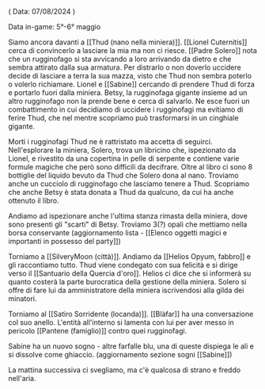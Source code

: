 ( Data: 07/08/2024 )

Data in-game: 5°-6° maggio

Siamo ancora davanti a [[Thud (nano nella miniera)]]. [[Lionel Cuternitis]] cerca di convincerlo a lasciare la mia ma non ci riesce.
[[Padre Solero]] nota che un rugginofago si sta avvicando a loro arrivando da dietro e che sembra attirato dalla sua armatura.
Per distrarlo o non doverlo uccidere decide di lasciare a terra la sua mazza, visto che Thud non sembra poterlo o volerlo richiamare.
Lionel e [[Sabine]] cercando di prendere Thud di forza e portarlo fuori dalla miniera.
Betsy, la rugginofaga gigante insieme ad un altro rugginofago non la prende bene e cerca di salvarlo. Ne esce fuori un combattimento in cui decidiamo di uccidere i rugginofagi ma evitiamo di ferire Thud, che nel mentre scopriamo può trasformarsi in un cinghiale gigante.

Morti i rugginofagi Thud ne è rattristato ma accetta di seguirci.
Nell'esplorare la miniera, Solero, trova un libricino che, ispezionato da Lionel, e rivestito da una copertina in pelle di serpente e contiene varie formule magiche che però sono difficili da decifrare.
Oltre al libro ci sono 8 bottiglie del liquido bevuto da Thud che Solero dona al nano.
Troviamo anche un cucciolo di rugginofago che lasciamo tenere a Thud.
Scopriamo che anche Betsy è stata donata a Thud da qualcuno, da cui ha anche ottenuto il libro.

Andiamo ad ispezionare anche l'ultima stanza rimasta della miniera, dove sono presenti gli "scarti" di Betsy. Troviamo 3(?) opali che mettiamo nella borsa conservante
(aggiornamento lista - [[Elenco oggetti magici e importanti in possesso del party]])

Torniamo a [[SilveryMoon (città)]]. Andiamo da [[Helios Opyum, fabbro]] e gli raccontiamo tutto.
Thud viene condegato con sua felicità e si dirige verso il [[Santuario della Quercia d'oro]].
Helios ci dice che si informerà su quanto costerà la parte burocratica della gestione della miniera.
Solero si offre di fare lui da amministratore della miniera iscrivendosi alla gilda dei minatori.

Torniamo al [[Satiro Sorridente (locanda)]].
[[Blàfar]] ha una conversazione col suo anello. L'entità all'interno si lamenta con lui per aver messo in pericolo [[Pantene (famiglio)]] contro quei rugginofagi.

Sabine ha un nuovo sogno - altre farfalle blu, una di queste dispiega le ali e si dissolve come ghiaccio. (aggiornamento sezione sogni [[Sabine]])


La mattina successiva ci svegliamo, ma c'è qualcosa di strano e freddo nell'aria.
